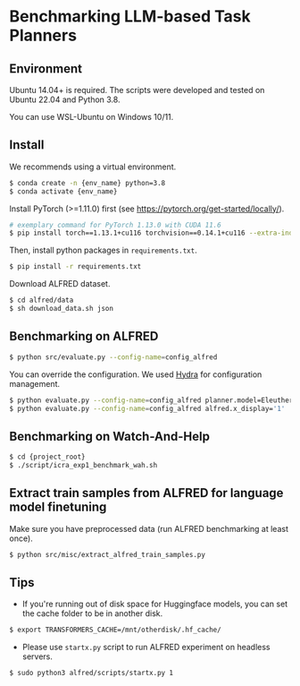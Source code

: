 # Benchmarking LLM-based Task Planners

## Environment

Ubuntu 14.04+ is required. The scripts were developed and tested on Ubuntu 22.04 and Python 3.8.

You can use WSL-Ubuntu on Windows 10/11.

## Install

We recommends using a virtual environment.

```bash
$ conda create -n {env_name} python=3.8
$ conda activate {env_name}
```

Install PyTorch (>=1.11.0) first (see https://pytorch.org/get-started/locally/).

```bash
# exemplary command for PyTorch 1.13.0 with CUDA 11.6
$ pip install torch==1.13.1+cu116 torchvision==0.14.1+cu116 --extra-index-url https://download.pytorch.org/whl/cu116
```

Then, install python packages in `requirements.txt`.

```bash
$ pip install -r requirements.txt
```

Download ALFRED dataset.

```bash
$ cd alfred/data
$ sh download_data.sh json
```


## Benchmarking on ALFRED

```bash
$ python src/evaluate.py --config-name=config_alfred
```

You can override the configuration. We used [Hydra](https://hydra.cc/) for configuration management.

```bash
$ python evaluate.py --config-name=config_alfred planner.model=EleutherAI/gpt-neo-125M
$ python evaluate.py --config-name=config_alfred alfred.x_display='1'
```


## Benchmarking on Watch-And-Help
```bash
$ cd {project_root}
$ ./script/icra_exp1_benchmark_wah.sh
```


## Extract train samples from ALFRED for language model finetuning

Make sure you have preprocessed data (run ALFRED benchmarking at least once).

```bash
$ python src/misc/extract_alfred_train_samples.py
```


## Tips

* If you're running out of disk space for Huggingface models, you can set the cache folder to be in another disk.

```bash
$ export TRANSFORMERS_CACHE=/mnt/otherdisk/.hf_cache/
```

* Please use `startx.py` script to run ALFRED experiment on headless servers.

```bash
$ sudo python3 alfred/scripts/startx.py 1
```

